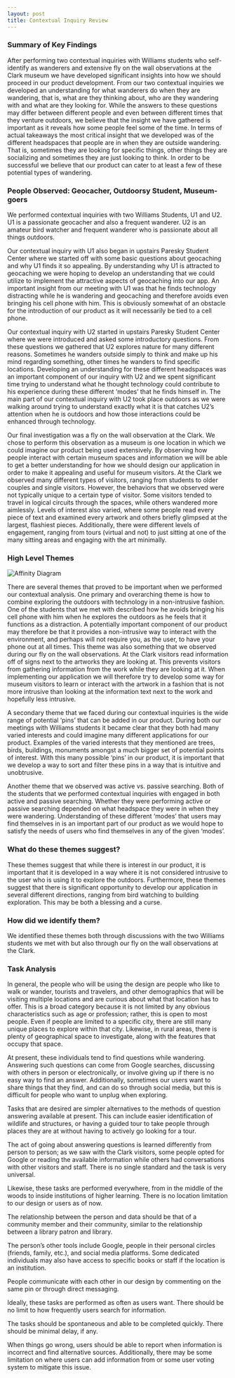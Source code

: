 ```yaml
---
layout: post
title: Contextual Inquiry Review
---
```

### Summary of Key Findings
After performing two contextual inquiries with Williams students who self-identify as wanderers and extensive fly on the wall observations at the Clark museum we have developed significant insights into how we should proceed in our product development. From our two contextual inquiries we developed an understanding for what wanderers do when they are wandering, that is, what are they thinking about, who are they wandering with and what are they looking for. While the answers to these questions may differ between different people and even between different times that they venture outdoors, we believe that the insight we have gathered is important as it reveals how some people feel some of the time. In terms of actual takeaways the most critical insight that we developed was of the different headspaces that people are in when they are outside wandering. That is, sometimes they are looking for specific things, other things they are socializing and sometimes they are just looking to think. In order to be successful we believe that our product can cater to at least a few of these potential types of wandering.

### People Observed: Geocacher, Outdoorsy Student, Museum-goers
We performed contextual inquiries with two Williams Students, U1 and U2. U1 is a passionate geocacher and also a frequent wanderer. U2 is an amateur bird watcher and frequent wanderer who is passionate about all things outdoors.

Our contextual inquiry with U1 also began in upstairs Paresky Student Center where we started off with some basic questions about geocaching and why U1 finds it so appealing. By understanding why U1 is attracted to geocaching we were hoping to develop an understanding that we could utilize to implement the attractive aspects of geocaching into our app. An important insight from our meeting with U1 was that he finds technology distracting while he is wandering and geocaching and therefore avoids even bringing his cell phone with him. This is obviously somewhat of an obstacle for the introduction of our product as it will necessarily be tied to a cell phone.

Our contextual inquiry with U2 started in upstairs Paresky Student Center where we were introduced and asked some introductory questions. From these questions we gathered that U2 explores nature for many different reasons. Sometimes he wanders outside simply to think and make up his mind regarding something, other times he wanders to find specific locations. Developing an understanding for these different headspaces was an important component of our inquiry with U2 and we spent significant time trying to understand what he thought technology could contribute to his experience during these different ‘modes’ that he finds himself in. The main part of our contextual inquiry with U2 took place outdoors as we were walking around trying to understand exactly what it is that catches U2’s attention when he is outdoors and how those interactions could be enhanced through technology.

Our final investigation was a fly on the wall observation at the Clark. We chose to perform this observation as a museum is one location in which we could imagine our product being used extensively. By observing how people interact with certain museum spaces and information we will be able to get a better understanding for how we should design our application in order to make it appealing and useful for museum visitors. At the Clark we observed many different types of visitors, ranging from students to older couples and single visitors. However, the behaviors that we observed were not typically unique to a certain type of visitor. Some visitors tended to travel in logical circuits through the spaces, while others wandered more aimlessly. Levels of interest also varied, where some people read every piece of text and examined every artwork and others briefly glimpsed at the largest, flashiest pieces. Additionally, there were different levels of engagement, ranging from tours (virtual and not) to just sitting at one of the many sitting areas and engaging with the art minimally.

### High Level Themes
![Affinity Diagram]({{site.baseurl}}/images/ci_review/affinity.jpg)

There are several themes that proved to be important when we performed our contextual analysis. One primary and overarching theme is how to combine exploring the outdoors with technology in a non-intrusive fashion. One of the students that we met with described how he avoids bringing his cell phone with him when he explores the outdoors as he feels that it functions as a distraction. A potentially important component of our product may therefore be that it provides a non-intrusive way to interact with the environment, and perhaps will not require you, as the user, to have your phone out at all times. This theme was also something that we observed during our fly on the wall observations. At the Clark visitors read information off of signs next to the artworks they are looking at. This prevents visitors from gathering information from the work while they are looking at it. When implementing our application we will therefore try to develop some way for museum visitors to learn or interact with the artwork in a fashion that is not more intrusive than looking at the information text next to the work and hopefully less intrusive.

A secondary theme that we faced during our contextual inquiries is the wide range of potential ‘pins’ that can be added in our product. During both our meetings with Williams students it became clear that they both had many varied interests and could imagine many different applications for our product. Examples of the varied interests that they mentioned are trees, birds, buildings, monuments amongst a much bigger set of potential points of interest. With this many possible ‘pins’ in our product, it is important that we develop a way to sort and filter these pins in a way that is intuitive and unobtrusive.

Another theme that we observed was active vs. passive searching. Both of the students that we performed contextual inquiries with engaged in both active and passive searching. Whether they were performing active or passive searching depended on what headspace they were in when they were wandering. Understanding of these different ‘modes’ that users may find themselves in is an important part of our product as we would hope to satisfy the needs of users who find themselves in any of the given ‘modes’.

### What do these themes suggest?
These themes suggest that while there is interest in our product, it is important that it is developed in a way where it is not considered intrusive to the user who is using it to explore the outdoors. Furthermore, these themes suggest that there is significant opportunity to develop our application in several different directions, ranging from bird watching to building exploration. This may be both a blessing and a curse.

### How did we identify them?
We identified these themes both through discussions with the two Williams students we met with but also through our fly on the wall observations at the Clark.

### Task Analysis
In general, the people who will be using the design are people who like to walk or wander, tourists and travelers, and other demographics that will be visiting multiple locations and are curious about what that location has to offer. This is a broad category because it is not limited by any obvious characteristics such as age or profession; rather, this is open to most people. Even if people are limited to a specific city, there are still many unique places to explore within that city. Likewise, in rural areas, there is plenty of geographical space to investigate, along with the features that occupy that space.

At present, these individuals tend to find questions while wandering. Answering such questions can come from Google searches, discussing with others in person or electronically, or involve giving up if there is no easy way to find an answer. Additionally, sometimes our users want to share things that they find, and can do so through social media, but this is difficult for people who want to unplug when exploring.

Tasks that are desired are simpler alternatives to the methods of question answering available at present. This can include easier identification of wildlife and structures, or having a guided tour to take people through places they are at without having to actively go looking for a tour.

The act of going about answering questions is learned differently from person to person; as we saw with the Clark visitors, some people opted for Google or reading the available information while others had conversations with other visitors and staff. There is no single standard and the task is very universal.

Likewise, these tasks are performed everywhere, from in the middle of the woods to inside institutions of higher learning. There is no location limitation to our design or users as of now.

The relationship between the person and data should be that of a community member and their community, similar to the relationship between a library patron and library.

The person’s other tools include Google, people in their personal circles (friends, family, etc.), and social media platforms. Some dedicated individuals may also have access to specific books or staff if the location is an institution.

People communicate with each other in our design by commenting on the same pin or through direct messaging.

Ideally, these tasks are performed as often as users want. There should be no limit to how frequently users search for information.

The tasks should be spontaneous and able to be completed quickly. There should be minimal delay, if any.

When things go wrong, users should be able to report when information is incorrect and find alternative sources. Additionally, there may be some limitation on where users can add information from or some user voting system to mitigate this issue.
